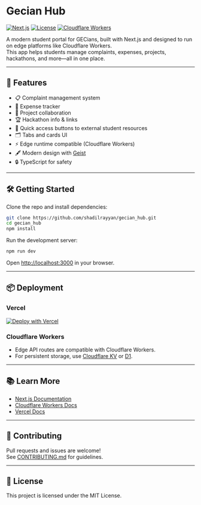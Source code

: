 # Gecian Hub

[![Next.js](https://img.shields.io/badge/Next.js-13+-blue?logo=nextdotjs)](https://nextjs.org/)
[![License](https://img.shields.io/github/license/shadilrayyan/gecian_hub?style=flat-square)](LICENSE)
[![Cloudflare Workers](https://img.shields.io/badge/Edge%20Runtime-Cloudflare%20Workers-orange?logo=cloudflare)](https://developers.cloudflare.com/workers/)

A modern student portal for GECians, built with Next.js and designed to run on edge platforms like Cloudflare Workers.  
This app helps students manage complaints, expenses, projects, hackathons, and more—all in one place.

---

## 🚀 Features

- 📋 Complaint management system
- 💸 Expense tracker
- 🤝 Project collaboration
- 🏆 Hackathon info & links
- 🔗 Quick access buttons to external student resources
- 🗂 Tabs and cards UI
- ⚡ Edge runtime compatible (Cloudflare Workers)
- 🖋️ Modern design with [Geist](https://vercel.com/font)
- 🔒 TypeScript for safety

---

## 🛠️ Getting Started

Clone the repo and install dependencies:

```bash
git clone https://github.com/shadilrayyan/gecian_hub.git
cd gecian_hub
npm install
```

Run the development server:

```bash
npm run dev
```

Open [http://localhost:3000](http://localhost:3000) in your browser.

---

## 📦 Deployment

### Vercel

[![Deploy with Vercel](https://vercel.com/button)](https://vercel.com/new?utm_medium=default-template&filter=next.js&utm_source=create-next-app&utm_campaign=create-next-app-readme)

### Cloudflare Workers

- Edge API routes are compatible with Cloudflare Workers.
- For persistent storage, use [Cloudflare KV](https://developers.cloudflare.com/workers/runtime-apis/kv/) or [D1](https://developers.cloudflare.com/d1/).

---

## 📚 Learn More

- [Next.js Documentation](https://nextjs.org/docs)
- [Cloudflare Workers Docs](https://developers.cloudflare.com/workers/)
- [Vercel Docs](https://vercel.com/docs)

---

## 🤝 Contributing

Pull requests and issues are welcome!  
See [CONTRIBUTING.md](CONTRIBUTING.md) for guidelines.

---

## 📝 License

This project is licensed under the MIT License.
